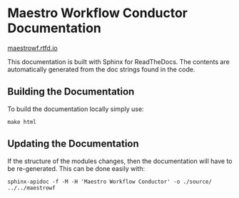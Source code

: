 # Maestro Workflow Conductor Documentation

[maestrowf.rtfd.io](http://maestrowf.readthedocs.io/en/latest/)

This documentation is built with Sphinx for ReadTheDocs.
The contents are automatically generated from the doc strings found in the code.

## Building the Documentation

To build the documentation locally simply use:

``` shell
make html
```

## Updating the Documentation

If the structure of the modules changes, then the documentation will have to be re-generated.
This can be done easily with:

``` shell
sphinx-apidoc -f -M -H 'Maestro Workflow Conductor' -o ./source/ ../../maestrowf
```

